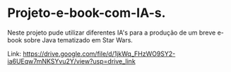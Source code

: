 # Projeto-e-book-com-IA-s.

Neste projeto pude utilizar diferentes IA's para a produção de um breve e-book sobre Java tematizado em Star Wars.

Link: https://drive.google.com/file/d/1jkWq_FHzWO9SY2-ia6UEqw7mNKSYvu2Y/view?usp=drive_link
